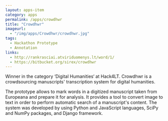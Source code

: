 ```yaml
---
layout: apps-item
category: apps
permalink: /apps/crowdhwr
title: "Crowdhwr"
imageurl:
  - "/img/apps/Crowdhwr/crowdhwr.jpg"
tags:
  - Hackathon Prototype
  - Annotation
links:
  - http://rankrasciai.atviriduomenys.lt/word/1/
  - https://bitbucket.org/sirex/crowdhwr
---
```


Winner in the category ‘Digital Humanities‘ at Hack4LT. Crowdhwr is a crowdsourcing manuscripts' transcription system for digital humanities.

The prototype allows to mark words in a digitized manuscript taken from Europeana and prepare it for analysis. It provides a tool to convert image to text in order to perform automatic search of a manuscript's content. The system was developed by using Python and JavaScript languages, SciPy and NumPy packages, and Django framework.
